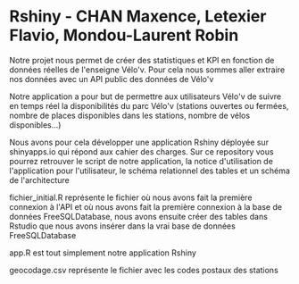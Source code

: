 # Rshiny - CHAN Maxence, Letexier Flavio, Mondou-Laurent Robin

Notre projet nous permet de créer des statistiques et KPI en fonction de données réelles de l'enseigne Vélo'v.
Pour cela nous sommes aller extraire nos données avec un API public des données de Vélo'v

Notre application a pour but de permettre aux utilisateurs Vélo'v de suivre en temps réel la disponibilités du parc Vélo'v (stations ouvertes ou fermées, nombre de places disponibles dans les stations, nombre de vélos disponibles...)

Nous avons pour cela développer une application Rshiny déployée sur shinyapps.io qui répond aux cahier des charges.
Sur ce repository vous pourrez retrouver le script de notre application, la notice d'utilisation de l'application pour l'utilisateur, le schéma relationnel des tables et un schéma de l'architecture

fichier_initial.R représente le fichier où nous avons fait la première connexion à l'API et où nous avons fait la première connexion à la base de données FreeSQLDatabase, nous avons ensuite créer des tables dans Rstudio que nous avons insérer dans la vrai base de données FreeSQLDatabase

app.R est tout simplement notre application Rshiny

geocodage.csv représente le fichier avec les codes postaux des stations
